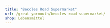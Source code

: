 ```yaml
---
title: "Beccles Road Supermarket"
url: /great-yarmouth/beccles-road-supermarket/
shop: Lebensmittel
---
```

